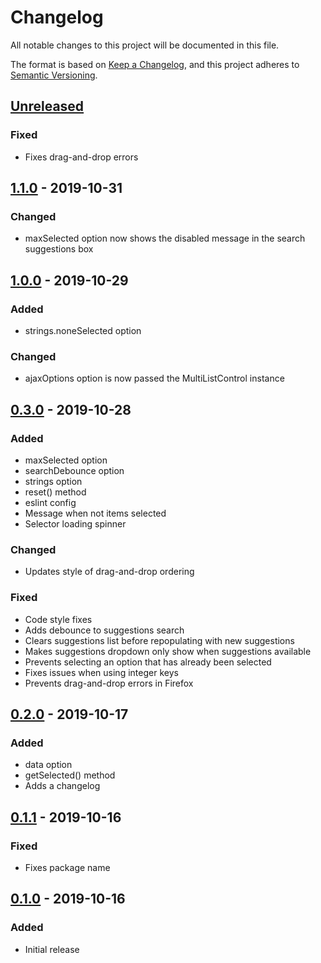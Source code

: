 # Changelog
All notable changes to this project will be documented in this file.

The format is based on [Keep a Changelog](https://keepachangelog.com/en/1.0.0/),
and this project adheres to [Semantic Versioning](https://semver.org/spec/v2.0.0.html).

## [Unreleased]

### Fixed
- Fixes drag-and-drop errors

## [1.1.0] - 2019-10-31

### Changed
- maxSelected option now shows the disabled message in the search suggestions box

## [1.0.0] - 2019-10-29

### Added
- strings.noneSelected option

### Changed
- ajaxOptions option is now passed the MultiListControl instance

## [0.3.0] - 2019-10-28

### Added
- maxSelected option
- searchDebounce option
- strings option
- reset() method
- eslint config
- Message when not items selected
- Selector loading spinner

### Changed
- Updates style of drag-and-drop ordering

### Fixed
- Code style fixes
- Adds debounce to suggestions search
- Clears suggestions list before repopulating with new suggestions
- Makes suggestions dropdown only show when suggestions available
- Prevents selecting an option that has already been selected
- Fixes issues when using integer keys
- Prevents drag-and-drop errors in Firefox

## [0.2.0] - 2019-10-17
### Added
- data option
- getSelected() method
- Adds a changelog

## [0.1.1]  - 2019-10-16
### Fixed
- Fixes package name

## [0.1.0] - 2019-10-16
### Added
- Initial release

[Unreleased]: https://github.com/freshleafmedia/multi-list-control/compare/1.1.0...HEAD
[1.1.0]: https://github.com/freshleafmedia/multi-list-control/compare/1.0.0...1.1.0
[1.0.0]: https://github.com/freshleafmedia/multi-list-control/compare/0.3.0...1.0.0
[0.3.0]: https://github.com/freshleafmedia/multi-list-control/compare/0.2.0...0.3.0
[0.2.0]: https://github.com/freshleafmedia/multi-list-control/compare/0.1.1...0.2.0
[0.1.1]: https://github.com/freshleafmedia/multi-list-control/compare/0.1.0...0.1.1
[0.1.0]: https://github.com/freshleafmedia/multi-list-control/releases/tag/0.1.0
